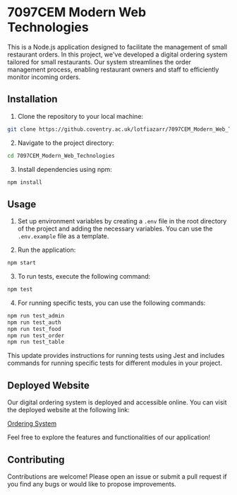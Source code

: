 # 7097CEM Modern Web Technologies
This is a Node.js application designed to facilitate the management of small restaurant orders. In this project, we've developed a digital ordering system tailored for small restaurants. Our system streamlines the order management process, enabling restaurant owners and staff to efficiently monitor incoming orders.

## Installation

1. Clone the repository to your local machine:
```bash
git clone https://github.coventry.ac.uk/lotfiazarr/7097CEM_Modern_Web_Technologies.git
```

2. Navigate to the project directory:
```bash
cd 7097CEM_Modern_Web_Technologies
```

3. Install dependencies using npm:
```bash
npm install
```

## Usage

1. Set up environment variables by creating a `.env` file in the root directory of the project and adding the necessary variables. You can use the `.env.example` file as a template.

2. Run the application:
```bash
npm start
```

3. To run tests, execute the following command:
```bash
npm test
```

4. For running specific tests, you can use the following commands:
```bash
npm run test_admin
npm run test_auth
npm run test_food
npm run test_order
npm run test_table
```
This update provides instructions for running tests using Jest and includes commands for running specific tests for different modules in your project.

## Deployed Website

Our digital ordering system is deployed and accessible online. You can visit the deployed website at the following link:

[Ordering System](https://orderingsystem.azurewebsites.net/)

Feel free to explore the features and functionalities of our application!

## Contributing

Contributions are welcome! Please open an issue or submit a pull request if you find any bugs or would like to propose improvements.
